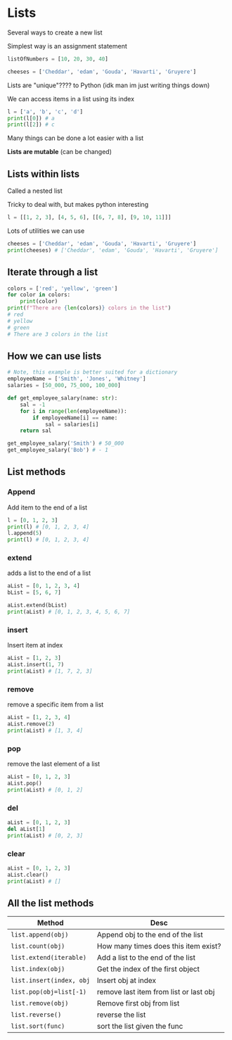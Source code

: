 # Lists

Several ways to create a new list

Simplest way is an assignment statement
```python
listOfNumbers = [10, 20, 30, 40]
```

```python
cheeses = ['Cheddar', 'edam', 'Gouda', 'Havarti', 'Gruyere']
```

Lists are "unique"???? to Python (idk man im just writing things down)

We can access items in a list using its index
```python
l = ['a', 'b', 'c', 'd']
print(l[0]) # a
print(l[2]) # c
```

Many things can be done a lot easier with a list

**Lists are mutable** (can be changed)

## Lists within lists
Called a nested list

Tricky to deal with, but makes python interesting
```python
l = [[1, 2, 3], [4, 5, 6], [[6, 7, 8], [9, 10, 11]]]
```
Lots of utilities we can use

```python
cheeses = ['Cheddar', 'edam', 'Gouda', 'Havarti', 'Gruyere']
print(cheeses) # ['Cheddar', 'edam', 'Gouda', 'Havarti', 'Gruyere']
```

## Iterate through a list

```python
colors = ['red', 'yellow', 'green']
for color in colors:
    print(color)
print(f"There are {len(colors)} colors in the list")
# red
# yellow
# green
# There are 3 colors in the list
```

## How we can use lists

```python
# Note, this example is better suited for a dictionary
employeeName = ['Smith', 'Jones', 'Whitney']
salaries = [50_000, 75_000, 100_000]

def get_employee_salary(name: str):
    sal = -1
    for i in range(len(employeeName)):
        if employeeName[i] == name:
            sal = salaries[i]
    return sal

get_employee_salary('Smith') # 50_000
get_employee_salary('Bob') # - 1
```

## List methods
### Append
Add item to the end of a list
```python
l = [0, 1, 2, 3]
print(l) # [0, 1, 2, 3, 4]
l.append(5)
print(l) # [0, 1, 2, 3, 4]
```
### extend
adds a list to the end of a list
```python
aList = [0, 1, 2, 3, 4]
bList = [5, 6, 7]

aList.extend(bList)
print(aList) # [0, 1, 2, 3, 4, 5, 6, 7]
```
### insert
Insert item at index
```python
aList = [1, 2, 3]
aList.insert(1, 7)
print(aList) # [1, 7, 2, 3]
```

### remove
remove a specific item from a list
```python
aList = [1, 2, 3, 4]
aList.remove(2)
print(aList) # [1, 3, 4]
```

### pop
remove the last element of a list
```python
aList = [0, 1, 2, 3]
aList.pop()
print(aList) # [0, 1, 2]
```

### del
```python
aList = [0, 1, 2, 3]
del aList[1]
print(aList) # [0, 2, 3]
```

### clear
```python
aList = [0, 1, 2, 3]
aList.clear()
print(aList) # []
```

## All the list methods
| Method                   | Desc                                   | 
|--------------------------|----------------------------------------|
| `list.append(obj)`       | Append obj to the end of the list      |
| `list.count(obj)`        | How many times does this item exist?   |
| `list.extend(iterable)`  | Add a list to the end of the list      |
| `list.index(obj)`        | Get the index of the first object      |
| `list.insert(index, obj` | Insert obj at index                    |
| `list.pop(obj=list[-1)`  | remove last item from list or last obj |
| `list.remove(obj)`       | Remove first obj from list             |
| `list.reverse()`         | reverse the list                       |
| `list.sort(func)`        | sort the list given the func           |




